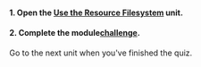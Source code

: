 <head><base target="_blank"> </head>

#### **1. Open the [Use the Resource Filesystem](https://safe.my.trailhead.com/en/content/safe/modules/manage-fme-server-data-and-connections/use-the-resource-filesystem?trail_id=create-data-integration-apps) unit.**

  


#### **2. Complete the module**[**challenge**](https://safe.my.trailhead.com/en/content/safe/modules/manage-fme-server-data-and-connections/use-the-resource-filesystem?trail_id=create-data-integration-apps#challenge).

Go to the next unit when you've finished the quiz.


